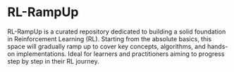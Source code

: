 # RL-RampUp
RL-RampUp is a curated repository dedicated to building a solid foundation in Reinforcement Learning (RL). Starting from the absolute basics, this space will gradually ramp up to cover key concepts, algorithms, and hands-on implementations. Ideal for learners and practitioners aiming to progress step by step in their RL journey.
